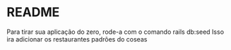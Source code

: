 # README
Para tirar sua aplicação do zero, rode-a com o comando rails db:seed
Isso ira adicionar os restaurantes padrões do coseas 